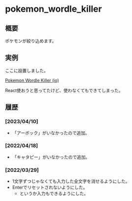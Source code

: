 # pokemon_wordle_killer

## 概要

ポケモンが絞り込めます。

## 実例

ここに設置しました。

[Pokemon Wordle Killer (io)](https://sakots.github.io/pwk/)

React使おうと思ってたけど、使わなくてもできてしまった。

## 履歴

### [2023/04/10]

- 「アーボック」がいなかったので追加。

### [2022/04/18]

- 「キャタピー」がいなかったので追加。

### [2022/03/29]

- 1文字ずつじゃなくても入力した全文字を消せるようにした。
- Enterでリセットされないようにした。
  - というか入力もできるようにした。
